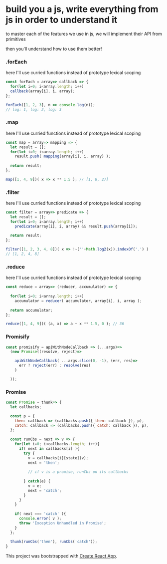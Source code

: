 # build you a js, write everything from js in order to understand it

to master each of the features we use in js, we will implement their API from primitives

then you'll understand how to use them better!


### .forEach

here I'll use curried functions instead of prototype lexical scoping

```js
const forEach = array=> callback => {
  for(let i=0; i<array.length; i++)
  callback(array[i], i, array);
};

forEach([1, 2, 3], n => console.log(n));
// log: 1, log: 2, log: 3
```




### .map

here I'll use curried functions instead of prototype lexical scoping

```js
const map = array=> mapping => {
  let result = [];
  for(let i=0; i<array.length; i++)
    result.push( mapping(array[i], i, array) );
    
  return result;
};

map([1, 4, 9])( x => x ** 1.5 ); // [1, 8, 27]
```




### .filter

here I'll use curried functions instead of prototype lexical scoping

```js
const filter = array=> predicate => {
  let result = [];
  for(let i=0; i<array.length; i++)
    predicate(array[i], i, array) && result.push(array[i]);
    
  return result;
};

filter([1, 2, 3, 4, 8])( x => !~(''+Math.log2(x)).indexOf('.') )
// [1, 2, 4, 8]
```


### .reduce

here I'll use curried functions instead of prototype lexical scoping

```js
const reduce = array=> (reducer, accumulator) => {
  
  for(let i=0; i<array.length; i++)
    accumulator = reducer( accumulator, array[i], i, array );
    
  return accumulator;
};

reduce([1, 4, 9])( (a, x) => a + x ** 1.5, 0 ); // 36
```



### Promisify

```js
const promisify = apiWithNodeCallback => (...args)=>
  (new Promise((resolve, reject)=>

    apiWithNodeCallback( ...args.slice(0, -1), (err, res)=>
      err ? reject(err) : resolve(res)
    )

  ));
```



### Promise

```js
const Promise = thunk=> {
  let callbacks;

  const p = {
    then: callback => (callbacks.push({ then: callback }), p),
    catch: callback => (callbacks.push({ catch: callback }), p),
  };
  
  const runCbs = next => v => {
    for(let i=0; i<callbacks.length; i++){
      if( next in callbacks[i] ){
        try {
          v = callbacks[i][state](v);
          next = 'then';
          
          // if v is a promise, runCbs on its callbacks
          
        } catch(e) {
          v = e;
          next = 'catch';
        }
      }
    }
    
    if( next === 'catch' ){
      console.error( v );
      throw 'Exception Unhandled in Promise';
    }
  };
  
  thunk(runCbs('then'), runCbs('catch'));
}
```



This project was bootstrapped with [Create React App](https://github.com/facebook/create-react-app).

